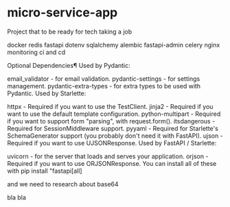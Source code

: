 # micro-service-app
Project that to be ready for tech taking a job

docker
redis
fastapi
dotenv
sqlalchemy
alembic
fastapi-admin
celery
nginx
monitoring
ci and cd

Optional Dependencies¶
Used by Pydantic:

email_validator - for email validation.
pydantic-settings - for settings management.
pydantic-extra-types - for extra types to be used with Pydantic.
Used by Starlette:

httpx - Required if you want to use the TestClient.
jinja2 - Required if you want to use the default template configuration.
python-multipart - Required if you want to support form "parsing", with request.form().
itsdangerous - Required for SessionMiddleware support.
pyyaml - Required for Starlette's SchemaGenerator support (you probably don't need it with FastAPI).
ujson - Required if you want to use UJSONResponse.
Used by FastAPI / Starlette:

uvicorn - for the server that loads and serves your application.
orjson - Required if you want to use ORJSONResponse.
You can install all of these with pip install "fastapi[all]

and we need to research about base64


bla bla

